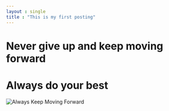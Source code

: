 ```yaml
---
layout : single
title : "This is my first posting"
---
```


# Never give up and keep moving forward
# Always do your best

![Always Keep Moving Forward](C:\LimitlessDevv_Blog\LimitlessDevv.github.io\images\2024-10-21-1st\376d35727b8e594b45f3ec1a374f7fbd.jpg)

